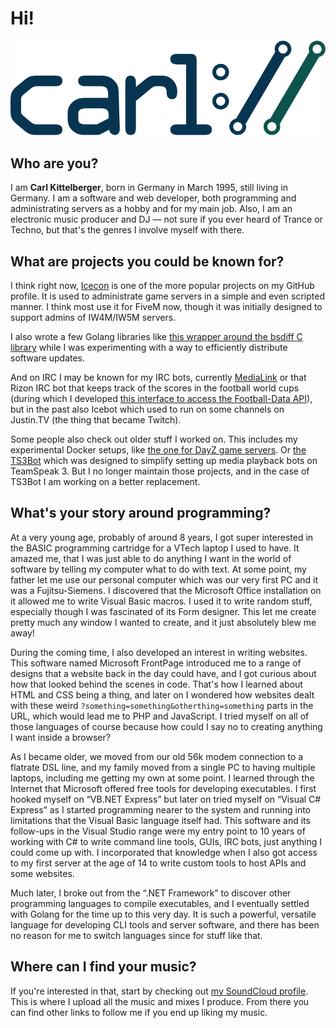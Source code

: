 # Hi!

![carl://](https://raw.githubusercontent.com/icedream/icedream/master/img/carl-logo.svg)

## Who are you?

I am **Carl Kittelberger**, born in Germany in March 1995, still living in Germany. I am a software and web developer, both programming and administrating servers as a hobby and for my main job. Also, I am an electronic music producer and DJ — not sure if you ever heard of Trance or Techno, but that's the genres I involve myself with there.

## What are projects you could be known for?

I think right now, [Icecon](https://github.com/icedream/icecon) is one of the more popular projects on my GitHub profile. It is used to administrate game servers in a simple and even scripted manner. I think most use it for FiveM now, though it was initially designed to support admins of IW4M/IW5M servers.

I also wrote a few Golang libraries like [this wrapper around the bsdiff C library](https://github.com/icedream/go-bsdiff) while I was experimenting with a way to efficiently distribute software updates.

And on IRC I may be known for my IRC bots, currently [MediaLink](https://github.com/icedream/irc-medialink) or that Rizon IRC bot that keeps track of the scores in the football world cups (during which I developed [this interface to access the Football-Data API](https://github.com/icedream/go-footballdata)), but in the past also Icebot which used to run on some channels on Justin.TV (the thing that became Twitch).

Some people also check out older stuff I worked on. This includes my experimental Docker setups, like [the one for DayZ game servers](https://github.com/icedream/docker-dayzserver). Or [the TS3Bot](https://github.com/icedream/ts3bot) which was designed to simplify setting up media playback bots on TeamSpeak 3. But I no longer maintain those projects, and in the case of TS3Bot I am working on a better replacement.

## What's your story around programming?

At a very young age, probably of around 8 years, I got super interested in the BASIC programming cartridge for a VTech laptop I used to have. It amazed me, that I was just able to do anything I want in the world of software by telling my computer what to do with text. At some point, my father let me use our personal computer which was our very first PC and it was a Fujitsu-Siemens. I discovered that the Microsoft Office installation on it allowed me to write Visual Basic macros. I used it to write random stuff, especially though I was fascinated of its Form designer. This let me create pretty much any window I wanted to create, and it just absolutely blew me away!

During the coming time, I also developed an interest in writing websites. This software named Microsoft FrontPage introduced me to a range of designs that a website back in the day could have, and I got curious about how that looked behind the scenes in code. That's how I learned about HTML and CSS being a thing, and later on I wondered how websites dealt with these weird `?something=something&otherthing=something` parts in the URL, which would lead me to PHP and JavaScript. I tried myself on all of those languages of course because how could I say no to creating anything I want inside a browser?

As I became older, we moved from our old 56k modem connection to a flatrate DSL line, and my family moved from a single PC to having multiple laptops, including me getting my own at some point. I learned through the Internet that Microsoft offered free tools for developing executables. I first hooked myself on “VB.NET Express” but later on tried myself on “Visual C# Express” as I started programming nearer to the system and running into limitations that the Visual Basic language itself had. This software and its follow-ups in the Visual Studio range were my entry point to 10 years of working with C# to write command line tools, GUIs, IRC bots, just anything I could come up with. I incorporated that knowledge when I also got access to my first server at the age of 14 to write custom tools to host APIs and some websites.

Much later, I broke out from the “.NET Framework” to discover other programming languages to compile executables, and I eventually settled with Golang for the time up to this very day. It is such a powerful, versatile language for developing CLI tools and server software, and there has been no reason for me to switch languages since for stuff like that.

## Where can I find your music?

If you're interested in that, start by checking out [my SoundCloud profile](https://soundcloud.com/icedream). This is where I upload all the music and mixes I produce. From there you can find other links to follow me if you end up liking my music.
